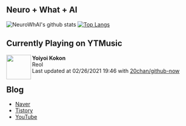 ## Neuro + What + AI

![NeuroWhAI's github stats](https://github-readme-stats.vercel.app/api?username=neurowhai&count_private=true&show_icons=true)
[![Top Langs](https://github-readme-stats.vercel.app/api/top-langs/?username=neurowhai&layout=compact)](https://github.com/anuraghazra/github-readme-stats)

## Currently Playing on YTMusic

[<img align="left" height="65" src="https://lh3.googleusercontent.com/ExhMegIFYZee8a2TICc0tJaWkzvBbfQmSognrTXsTQreQtRRGDOF5syDXeqAjwpni8TdVnaXGZ3ZQA8">](https://music.youtube.com/channel/UCO-bYObFK_nwA_zSojXbVNg)

**Yoiyoi Kokon**  
Reol  
Last updated at 02/26/2021 19:46 with [20chan/github-now](https://github.com/20chan/github-now)

## Blog

- [Naver](http://blog.naver.com/neurowhai)
- [Tistory](http://neurowhai.tistory.com/)
- [YouTube](https://www.youtube.com/channel/UCB_v1xU6laBHOeH6z4L-Mtw)
